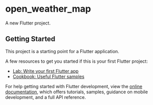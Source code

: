 # open_weather_map

A new Flutter project.

## Getting Started

This project is a starting point for a Flutter application.

A few resources to get you started if this is your first Flutter project:

- [Lab: Write your first Flutter app](https://docs.flutter.dev/get-started/codelab)
- [Cookbook: Useful Flutter samples](https://docs.flutter.dev/cookbook)

For help getting started with Flutter development, view the
[online documentation](https://docs.flutter.dev/), which offers tutorials,
samples, guidance on mobile development, and a full API reference.
<!-- dae1320fcc7b39a52af3156300ed10b6 -->
<!-- 
https://api.openweathermap.org/data/2.5/weather?q=rio&units=metric&lang=pt_br&appid=dae1320fcc7b39a52af3156300ed10b6
 -->
